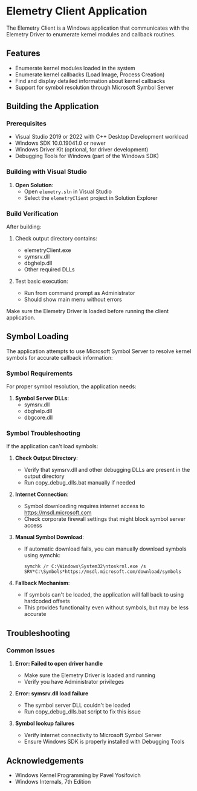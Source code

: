 # Elemetry Client Application

The Elemetry Client is a Windows application that communicates with the Elemetry Driver to enumerate kernel modules and callback routines.

## Features

- Enumerate kernel modules loaded in the system
- Enumerate kernel callbacks (Load Image, Process Creation)
- Find and display detailed information about kernel callbacks
- Support for symbol resolution through Microsoft Symbol Server

## Building the Application

### Prerequisites

- Visual Studio 2019 or 2022 with C++ Desktop Development workload
- Windows SDK 10.0.19041.0 or newer
- Windows Driver Kit (optional, for driver development)
- Debugging Tools for Windows (part of the Windows SDK)

### Building with Visual Studio

1. **Open Solution**:
   - Open `elemetry.sln` in Visual Studio
   - Select the `elemetryClient` project in Solution Explorer


### Build Verification 

After building:

1. Check output directory contains:
   - elemetryClient.exe
   - symsrv.dll
   - dbghelp.dll
   - Other required DLLs

2. Test basic execution:
   - Run from command prompt as Administrator
   - Should show main menu without errors


Make sure the Elemetry Driver is loaded before running the client application.

## Symbol Loading

The application attempts to use Microsoft Symbol Server to resolve kernel symbols for accurate callback information:

### Symbol Requirements

For proper symbol resolution, the application needs:

1. **Symbol Server DLLs**: 
   - symsrv.dll
   - dbghelp.dll
   - dbgcore.dll

### Symbol Troubleshooting

If the application can't load symbols:

1. **Check Output Directory**:
   - Verify that symsrv.dll and other debugging DLLs are present in the output directory
   - Run copy_debug_dlls.bat manually if needed

2. **Internet Connection**:
   - Symbol downloading requires internet access to https://msdl.microsoft.com
   - Check corporate firewall settings that might block symbol server access

3. **Manual Symbol Download**:
   - If automatic download fails, you can manually download symbols using symchk:
     ```
     symchk /r C:\Windows\System32\ntoskrnl.exe /s SRV*C:\Symbols*https://msdl.microsoft.com/download/symbols
     ```

4. **Fallback Mechanism**:
   - If symbols can't be loaded, the application will fall back to using hardcoded offsets
   - This provides functionality even without symbols, but may be less accurate

## Troubleshooting

### Common Issues

1. **Error: Failed to open driver handle**
   - Make sure the Elemetry Driver is loaded and running
   - Verify you have Administrator privileges

2. **Error: symsrv.dll load failure**
   - The symbol server DLL couldn't be loaded
   - Run copy_debug_dlls.bat script to fix this issue

3. **Symbol lookup failures**
   - Verify internet connectivity to Microsoft Symbol Server
   - Ensure Windows SDK is properly installed with Debugging Tools

## Acknowledgements

- Windows Kernel Programming by Pavel Yosifovich
- Windows Internals, 7th Edition 